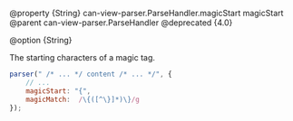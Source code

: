 @property {String} can-view-parser.ParseHandler.magicStart magicStart
@parent can-view-parser.ParseHandler
@deprecated {4.0}

@option {String}

The starting characters of a magic tag.

```js
parser(" /* ... */ content /* ... */", {
	// ...
	magicStart: "{",
	magicMatch:  /\{([^\}]*)\}/g
});
```
